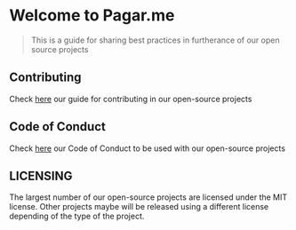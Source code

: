 # Welcome to Pagar.me

> This is a guide for sharing best practices in furtherance of our open source projects

## Contributing

Check [here](CONTRIBUTING.md) our guide for contributing in our open-source projects

## Code of Conduct

Check [here](CODE_OF_CONDUCT.md) our Code of Conduct to be used with our open-source projects

## LICENSING

The largest number of our open-source projects are licensed under the MIT license. Other projects maybe will be released using a different license depending of the type of the project.
